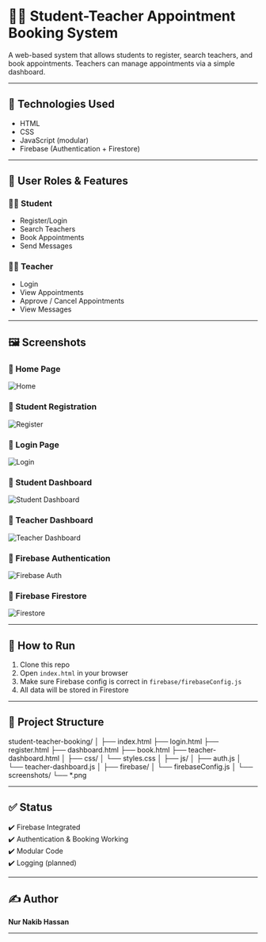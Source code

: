 # 👨‍🏫 Student-Teacher Appointment Booking System

A web-based system that allows students to register, search teachers, and book appointments. Teachers can manage appointments via a simple dashboard.

---

## 🚀 Technologies Used
- HTML
- CSS
- JavaScript (modular)
- Firebase (Authentication + Firestore)

---

## 🔐 User Roles & Features

### 👨‍🎓 Student
- Register/Login
- Search Teachers
- Book Appointments
- Send Messages

### 👩‍🏫 Teacher
- Login
- View Appointments
- Approve / Cancel Appointments
- View Messages

---

## 🖼️ Screenshots

### 🔹 Home Page
![Home](screenshots/home-page.png)

### 🔹 Student Registration
![Register](screenshots/register.png)

### 🔹 Login Page
![Login](screenshots/login.png)

### 🔹 Student Dashboard
![Student Dashboard](screenshots/student-dashboard.png)

### 🔹 Teacher Dashboard
![Teacher Dashboard](screenshots/teacher-dashboard.png)

### 🔹 Firebase Authentication
![Firebase Auth](screenshots/firebase-auth.png)

### 🔹 Firebase Firestore
![Firestore](screenshots/firebase-firestore.png)

---

## 🔧 How to Run

1. Clone this repo  
2. Open `index.html` in your browser  
3. Make sure Firebase config is correct in `firebase/firebaseConfig.js`  
4. All data will be stored in Firestore

---

## 📁 Project Structure
student-teacher-booking/
│
├── index.html
├── login.html
├── register.html
├── dashboard.html
├── book.html
├── teacher-dashboard.html
│
├── css/
│ └── styles.css
│
├── js/
│ ├── auth.js
│ └── teacher-dashboard.js
│
├── firebase/
│ └── firebaseConfig.js
│
└── screenshots/
└── *.png

---

## ✅ Status
✔️ Firebase Integrated  
✔️ Authentication & Booking Working  
✔️ Modular Code  
✔️ Logging (planned)

---

## ✍️ Author
**Nur Nakib Hassan**

---


